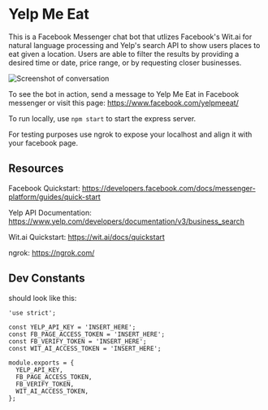 # Yelp Me Eat

This is a Facebook Messenger chat bot that utlizes Facebook's Wit.ai for natural language processing and Yelp's search API to show users places to eat given a location. Users are able to filter the results by providing a desired time or date, price range, or by requesting closer businesses.

![Screenshot of conversation](https://imgur.com/tpxFuM2)

To see the bot in action, send a message to Yelp Me Eat in Facebook messenger or visit this page: https://www.facebook.com/yelpmeeat/

To run locally, use `npm start` to start the express server.

For testing purposes use ngrok to expose your localhost and align it with your facebook page.

## Resources
Facebook Quickstart: https://developers.facebook.com/docs/messenger-platform/guides/quick-start

Yelp API Documentation: https://www.yelp.com/developers/documentation/v3/business_search

Wit.ai Quickstart: https://wit.ai/docs/quickstart

ngrok: https://ngrok.com/

## Dev Constants
should look like this:
```
'use strict';

const YELP_API_KEY = 'INSERT_HERE';
const FB_PAGE_ACCESS_TOKEN = 'INSERT_HERE';
const FB_VERIFY_TOKEN = 'INSERT_HERE';
const WIT_AI_ACCESS_TOKEN = 'INSERT_HERE';

module.exports = {
  YELP_API_KEY,
  FB_PAGE_ACCESS_TOKEN,
  FB_VERIFY_TOKEN,
  WIT_AI_ACCESS_TOKEN,
};
```

